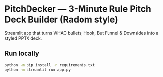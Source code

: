 # PitchDecker — 3-Minute Rule Pitch Deck Builder (Radom style)

Streamlit app that turns WHAC bullets, Hook, But Funnel & Downsides into a
styled PPTX deck.

## Run locally
```bash
python -m pip install -r requirements.txt
python -m streamlit run app.py
